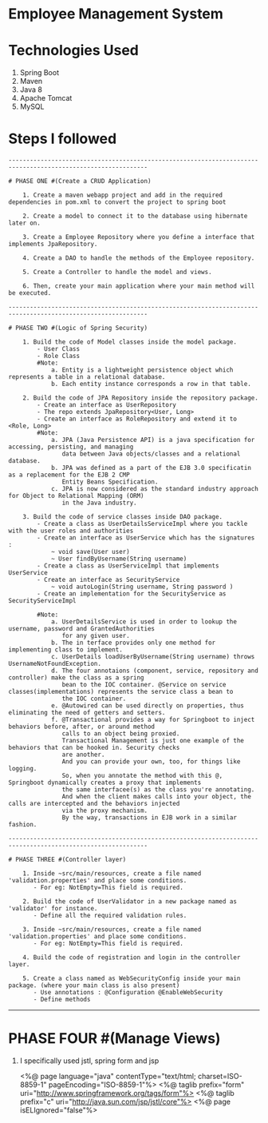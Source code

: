 # Employee Management System



# Technologies Used

1. Spring Boot
2. Maven
3. Java 8
4. Apache Tomcat
5. MySQL



# Steps I followed

	-------------------------------------------------------------------------------------------------------------
	
	# PHASE ONE #(Create a CRUD Application)
	
		1. Create a maven webapp project and add in the required dependencies in pom.xml to convert the project to spring boot
		
		2. Create a model to connect it to the database using hibernate later on.
		
		3. Create a Employee Repository where you define a interface that implements JpaRepository.
		
		4. Create a DAO to handle the methods of the Employee repository.
		
		5. Create a Controller to handle the model and views.
		
		6. Then, create your main application where your main method will be executed.
		
	-------------------------------------------------------------------------------------------------------------
	
	# PHASE TWO #(Logic of Spring Security)
		
		1. Build the code of Model classes inside the model package.
			- User Class
			- Role Class
			#Note: 
				a. Entity is a lightweight persistence object which represents a table in a relational database. 
				b. Each entity instance corresponds a row in that table.
			
		2. Build the code of JPA Repository inside the repository package.
			- Create an interface as UserRepository 
			- The repo extends JpaRepository<User, Long>
			- Create an interface as RoleRepository and extend it to <Role, Long>
			#Note:
				a. JPA (Java Persistence API) is a java specification for accessing, persisting, and managing 
				   data between Java objects/classes and a relational database.
				b. JPA was defined as a part of the EJB 3.0 specificatin as a replacement for the EJB 2 CMP 
				   Entity Beans Specification.
				c. JPA is now considered as the standard industry approach for Object to Relational Mapping (ORM)
				   in the Java industry.
		
		3. Build the code of service classes inside DAO package.
			- Create a class as UserDetailsServiceImpl where you tackle with the user roles and authorities
			- Create an interface as UserService which has the signatures : 
				~ void save(User user)
				~ User findByUsername(String username)
			- Create a class as UserServiceImpl that implements UserService
			- Create an interface as SecurityService
				~ void autoLogin(String username, String password )
			- Create an implementation for the SecurityService as SecurityServiceImpl
			
			#Note: 
				a. UserDetailsService is used in order to lookup the username, password and GrantedAuthorities
				   for any given user.
				b. The in terface provides only one method for implementing class to implement.
				c. UserDetails loadUserByUsername(String username) throws UsernameNotFoundException.
				d. The four annotaions (component, service, repository and controller) make the class as a spring 
				   bean to the IOC container. @Service on service classes(implementations) represents the service class a bean to 
				   the IOC container.
				e. @Autowired can be used directly on properties, thus eliminating the need of getters and setters.
				f. @Transactional provides a way for Springboot to inject behaviors before, after, or around method 
				   calls to an object being proxied.
				   Transactional Management is just one example of the behaviors that can be hooked in. Security checks
				   are another.
				   And you can provide your own, too, for things like logging.
				   So, when you annotate the method with this @, Springboot dynamically creates a proxy that implements 
				   the same interfacee(s) as the class you're annotating.
				   And when the client makes calls into your object, the calls are intercepted and the behaviors injected
				   via the proxy mechanism.
				   By the way, transactions in EJB work in a similar fashion.   
						
    -------------------------------------------------------------------------------------------------------------
		
	# PHASE THREE #(Controller layer)
		
		1. Inside ~src/main/resources, create a file named 'validation.properties' and place some conditions.
		   - For eg: NotEmpty=This field is required.
						
		2. Build the code of UserValidator in a new package named as 'validator' for instance.
		   - Define all the required validation rules. 
					
		3. Inside ~src/main/resources, create a file named 'validation.properties' and place some conditions.
		   - For eg: NotEmpty=This field is required.
						
		4. Build the code of registration and login in the controller layer.
					
		5. Create a class named as WebSecurityConfig inside your main package. (where your main class is also present)
		   - Use annotations : @Configuration @EnableWebSecurity
		   - Define methods
			
   -------------------------------------------------------------------------------------------------------------
		
   # PHASE FOUR #(Manage Views)
   
   1. I specifically used jstl, spring form and jsp
   
   	    <%@ page language="java" contentType="text/html; charset=ISO-8859-1" pageEncoding="ISO-8859-1"%>
		<%@ taglib prefix="form" uri="http://www.springframework.org/tags/form"%>
		<%@ taglib prefix="c" uri="http://java.sun.com/jsp/jstl/core"%>
		<%@ page isELIgnored="false"%>

		
			
